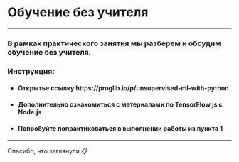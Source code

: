 # Обучение без учителя 

---
<h3>В рамках практического занятия мы разберем и обсудим обучение без учителя.</h2>

<h3>Инструкция:</h3>

 - <h4>Открытье ссылку https://proglib.io/p/unsupervised-ml-with-python</h4>
 - <h4>Дополнительно ознакомиться с материалами по TensorFlow.js с Node.js</h4>
 - <h4>Попробуйте попрактиковаться в выполнении работы из пункта 1</h4>
---

Спасибо, что заглянули 📋
